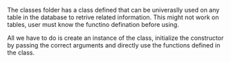The classes folder has a class defined that can be univeraslly used on any table in the database to retrive related information. This might not work on tables, user must 
know the functino defination before using. 

All we have to do is create an instance of the class, initialize the constructor by passing the correct arguments and directly use the functions defined in the class.

